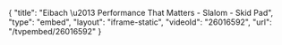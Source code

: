 {
    "title": "Eibach \u2013 Performance That Matters - Slalom - Skid Pad",
    "type": "embed",
    "layout": "iframe-static",
    "videoId": "26016592",
    "url": "\/tvpembed\/26016592"
}